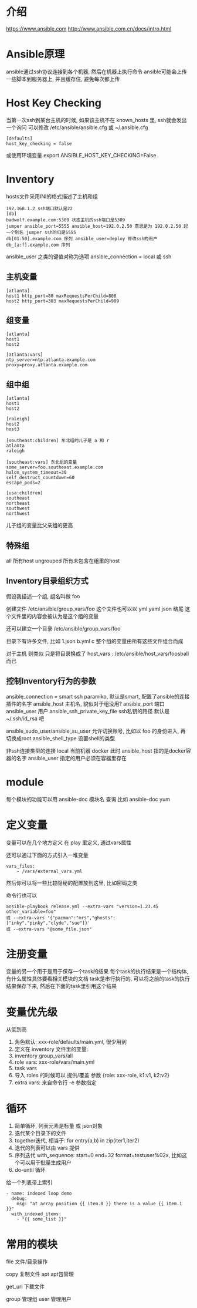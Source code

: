  # 介绍 #
https://www.ansible.com
http://www.ansible.com.cn/docs/intro.html

# Ansible原理 #
ansible通过ssh协议连接到各个机器, 然后在机器上执行命令
ansible可能会上传一些脚本到服务器上, 并且缓存住, 避免每次都上传

# Host Key Checking #
当第一次ssh到某台主机的时候, 如果该主机不在 known_hosts 里, ssh就会发出一个询问
可以修改 /etc/ansible/ansible.cfg 或 ~/.ansible.cfg

	[defaults]
	host_key_checking = false

或使用环境变量 export ANSIBLE_HOST_KEY_CHECKING=False

# Inventory #
hosts文件采用INI的格式描述了主机和组

	192.168.1.2 ssh端口默认是22
	[db]
	badwolf.example.com:5309 状态主机的ssh端口是5309
	jumper ansible_port=5555 ansible_host=192.0.2.50 意思是为 192.0.2.50 起一个别名 jumper ssh的㐰是5555
	db[01:50].example.com 序列 ansible_user=deploy 修改ssh的用户
	db_[a:f].example.com 序列

ansible_user 之类的键值对称为选项
ansible_connection = local 或 ssh

## 主机变量 ##

	[atlanta]
	host1 http_port=80 maxRequestsPerChild=808
	host2 http_port=303 maxRequestsPerChild=909

## 组变量 ##
	
	[atlanta]
	host1
	host2
	
	[atlanta:vars]
	ntp_server=ntp.atlanta.example.com
	proxy=proxy.atlanta.example.com

## 组中组 ##
	
	[atlanta]
	host1
	host2
	
	[raleigh]
	host2
	host3
	
	[southeast:children] 东北组的儿子是 a 和 r
	atlanta
	raleigh
	
	[southeast:vars] 东北组的变量
	some_server=foo.southeast.example.com
	halon_system_timeout=30
	self_destruct_countdown=60
	escape_pods=2
	
	[usa:children]
	southeast
	northeast
	southwest
	northwest

儿子组的变量比父亲组的更高

## 特殊组 ##
all 所有host
ungrouped 所有未包含在组里的host

## Inventory目录组织方式 ##
假设我描述一个组, 组名叫做 foo

创建文件 /etc/ansible/group_vars/foo
这个文件也可以以 yml yaml json 结尾
这个文件里的内容会被认为是这个组的变量

还可以建立一个目录
/etc/ansible/group_vars/foo

目录下有许多文件, 比如 1.json b.yml c
整个组的变量由所有这些文件组合而成


对于主机
则类似 只是将目录换成了 host_vars : /etc/ansible/host_vars/foosball 而已

## 控制Inventory行为的参数 ##
ansible_connection = smart ssh paramiko, 默认是smart, 配置了ansible的连接插件的名字
ansible_host 主机名, 貌似对于组没用?
ansible_port 端口
ansible_user 用户
ansible_ssh_private_key_file ssh私钥的路径 默认是 ~/.ssh/id_rsa 吧

ansible_sudo_user/ansible_su_user 允许切换账号, 比如以 foo 的身份进入, 再 切换成root
ansible_shell_type 设置shell的类型

非ssh连接类型的连接
local 当前机器
docker
此时 ansible_host 指的是docker容器的名字
ansible_user 指定的用户必须在容器里存在

# module #
每个模块的功能可以用 ansible-doc 模块名 查询
比如 ansible-doc yum

# 定义变量 #
变量可以在几个地方定义
在 play 里定义, 通过vars属性

还可以通过下面的方式引入一堆变量

	vars_files:
		- /vars/external_vars.yml

然后你可以将一些比较隐秘的配置放到这里, 比如密码之类

命令行也可以

	ansible-playbook release.yml --extra-vars "version=1.23.45 other_variable=foo"
	或 --extra-vars '{"pacman":"mrs","ghosts":["inky","pinky","clyde","sue"]}'
	或 --extra-vars "@some_file.json"


# 注册变量 #
变量的另一个用于是用于保存一个task的结果
每个task的执行结果是一个结构体, 有什么属性具体要看相关模块的文档
task是串行执行的, 可以将之前的task的执行结果保存下来, 然后在下面的task里引用这个结果

# 变量优先级 #
从低到高

1. 角色默认: xxx-role/defaults/main.yml, 很少用到
2. 定义在 inventory 文件里的变量:
3. inventory group_vars/all
4. role vars: xxx-role/vars/main.yml
5. task vars
6. 导入 roles 的时候可以 提供/覆盖 参数 {role: xxx-role, k1:v1, k2:v2}
6. extra vars: 来自命令行 -e 参数指定

# 循环 #
1. 简单循环, 列表元素是标量 或 json对象
2. 迭代某个目录下的文件
3. together迭代, 相当于: for entry(a,b) in zip(iter1,iter2)
4. 迭代的列表可以由 vars 提供
5. 序列迭代 with_sequence: start=0 end=32 format=testuser%02x, 比如这个可以用于批量生成用户
6. do-until 循环

给一个列表带上索引
```
- name: indexed loop demo
  debug:
    msg: "at array position {{ item.0 }} there is a value {{ item.1 }}"
  with_indexed_items:
    - "{{ some_list }}"
```

# 常用的模块 #
file 文件/目录操作

copy 复制文件
apt apt包管理

get_url 下载文件

group 管理组
user 管理用户
